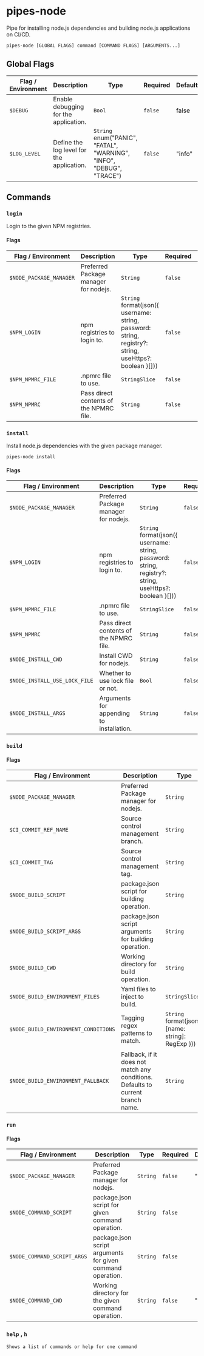 # pipes-node

Pipe for installing node.js dependencies and building node.js applications on CI/CD.

`pipes-node [GLOBAL FLAGS] command [COMMAND FLAGS] [ARGUMENTS...]`

## Global Flags

| Flag / Environment |  Description   |  Type    | Required | Default |
|---------------- | --------------- | --------------- |  --------------- |  --------------- |
| `$DEBUG` | Enable debugging for the application. | `Bool` | `false` | false |
| `$LOG_LEVEL` | Define the log level for the application.  | `String`<br/>enum(&#34;PANIC&#34;, &#34;FATAL&#34;, &#34;WARNING&#34;, &#34;INFO&#34;, &#34;DEBUG&#34;, &#34;TRACE&#34;) | `false` | &#34;info&#34; |

## Commands

### `login` 

Login to the given NPM registries.

#### Flags

| Flag / Environment |  Description   |  Type    | Required | Default |
|---------------- | --------------- | --------------- |  --------------- |  --------------- |
| `$NODE_PACKAGE_MANAGER` | Preferred Package manager for nodejs. | `String` | `false` | &#34;yarn&#34; |
| `$NPM_LOGIN` | npm registries to login to.  | `String`<br/>format(json({ username: string, password: string, registry?: string, useHttps?: boolean }[])) | `false` |  |
| `$NPM_NPMRC_FILE` | .npmrc file to use. | `StringSlice` | `false` | [.npmrc] |
| `$NPM_NPMRC` | Pass direct contents of the NPMRC file. | `String` | `false` |  |

### `install` 

Install node.js dependencies with the given package manager.

`pipes-node install`

#### Flags

| Flag / Environment |  Description   |  Type    | Required | Default |
|---------------- | --------------- | --------------- |  --------------- |  --------------- |
| `$NODE_PACKAGE_MANAGER` | Preferred Package manager for nodejs. | `String` | `false` | &#34;yarn&#34; |
| `$NPM_LOGIN` | npm registries to login to.  | `String`<br/>format(json({ username: string, password: string, registry?: string, useHttps?: boolean }[])) | `false` |  |
| `$NPM_NPMRC_FILE` | .npmrc file to use. | `StringSlice` | `false` | [.npmrc] |
| `$NPM_NPMRC` | Pass direct contents of the NPMRC file. | `String` | `false` |  |
| `$NODE_INSTALL_CWD` | Install CWD for nodejs. | `String` | `false` | &#34;.&#34; |
| `$NODE_INSTALL_USE_LOCK_FILE` | Whether to use lock file or not. | `Bool` | `false` | true |
| `$NODE_INSTALL_ARGS` | Arguments for appending to installation. | `String` | `false` |  |

### `build` 

#### Flags

| Flag / Environment |  Description   |  Type    | Required | Default |
|---------------- | --------------- | --------------- |  --------------- |  --------------- |
| `$NODE_PACKAGE_MANAGER` | Preferred Package manager for nodejs. | `String` | `false` | &#34;yarn&#34; |
| `$CI_COMMIT_REF_NAME` | Source control management branch. | `String` | `false` |  |
| `$CI_COMMIT_TAG` | Source control management tag. | `String` | `false` |  |
| `$NODE_BUILD_SCRIPT` | package.json script for building operation. | `String` | `false` | &#34;build&#34; |
| `$NODE_BUILD_SCRIPT_ARGS` | package.json script arguments for building operation. | `String` | `false` |  |
| `$NODE_BUILD_CWD` | Working directory for build operation. | `String` | `false` | &#34;.&#34; |
| `$NODE_BUILD_ENVIRONMENT_FILES` | Yaml files to inject to build. | `StringSlice` | `false` | [] |
| `$NODE_BUILD_ENVIRONMENT_CONDITIONS` | Tagging regex patterns to match.  | `String`<br/>format(json({ [name: string]: RegExp })) | `false` | &#34;{ \&#34;production\&#34;: \&#34;^v\\\\d*\\\\.\\\\d*\\\\.\\\\d*$\&#34;, \&#34;stage\&#34;: \&#34;^v\\\\d*\\\\.\\\\d*\\\\.\\\\d*-.*$\&#34; }&#34; |
| `$NODE_BUILD_ENVIRONMENT_FALLBACK` | Fallback, if it does not match any conditions. Defaults to current branch name. | `String` | `false` | &#34;develop&#34; |

### `run` 

#### Flags

| Flag / Environment |  Description   |  Type    | Required | Default |
|---------------- | --------------- | --------------- |  --------------- |  --------------- |
| `$NODE_PACKAGE_MANAGER` | Preferred Package manager for nodejs. | `String` | `false` | &#34;yarn&#34; |
| `$NODE_COMMAND_SCRIPT` | package.json script for given command operation. | `String` | `false` |  |
| `$NODE_COMMAND_SCRIPT_ARGS` | package.json script arguments for given command operation. | `String` | `false` |  |
| `$NODE_COMMAND_CWD` | Working directory for the given command operation. | `String` | `false` | &#34;.&#34; |

### `help` , `h`

`Shows a list of commands or help for one command`
